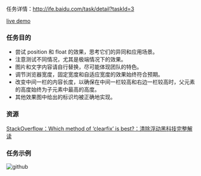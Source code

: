 任务详情：http://ife.baidu.com/task/detail?taskId=3

[live demo](http://www.zhenizhui.com/ife-2016/task3/index.html)

### 任务目的
+ 尝试 position 和 float 的效果，思考它们的异同和应用场景。
+ 注意测试不同情况，尤其是极端情况下的效果。
+ 图片和文字内容请自行替换，尽可能体现团队的特色。
+ 调节浏览器宽度，固定宽度和自适应宽度的效果始终符合预期。
+ 改变中间一栏的内容长度，以确保在中间一栏较高和右边一栏较高时，父元素的高度始终为子元素中最高的高度。
+ 其他效果图中给出的标识均被正确地实现。

### 资源
[StackOverflow：Which method of ‘clearfix’ is best?：清除浮动黑科技完整解读](http://stackoverflow.com/questions/211383/which-method-of-clearfix-is-best)

### 任务示例
![github](https://github.com/zhenizhui/Baidu-IFE-FontEnd/blob/master/task3/img/task3-demo.jpg)
